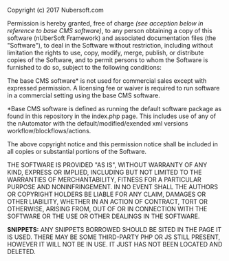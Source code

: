 Copyright (c) 2017 Nubersoft.com

Permission is hereby granted, free of charge *(see acception below in reference to
base CMS software)*, to any person obtaining a copy of this software (nUberSoft Framework)
and associated documentation files (the "Software"), to deal in the Software without
restriction, including without limitation the rights to use, copy, modify, merge, publish,
or distribute copies of the Software, and to permit persons to whom the Software is
furnished to do so, subject to the following conditions:

The base CMS software\* is not used for commercial sales except with expressed permission.
A licensing fee or waiver is required to run software in a commercial setting using
the base CMS software.

*Base CMS software is defined as running the default software package as found in this
repository in the index.php page. This includes use of any of the nAutomator with the
default/modified/exended xml versions workflow/blockflows/actions.

The above copyright notice and this permission notice shall be included in all
copies or substantial portions of the Software.

THE SOFTWARE IS PROVIDED "AS IS", WITHOUT WARRANTY OF ANY KIND, EXPRESS OR
IMPLIED, INCLUDING BUT NOT LIMITED TO THE WARRANTIES OF MERCHANTABILITY,
FITNESS FOR A PARTICULAR PURPOSE AND NONINFRINGEMENT. IN NO EVENT SHALL THE
AUTHORS OR COPYRIGHT HOLDERS BE LIABLE FOR ANY CLAIM, DAMAGES OR OTHER
LIABILITY, WHETHER IN AN ACTION OF CONTRACT, TORT OR OTHERWISE, ARISING FROM,
OUT OF OR IN CONNECTION WITH THE SOFTWARE OR THE USE OR OTHER DEALINGS IN THE
SOFTWARE.

**SNIPPETS:**
ANY SNIPPETS BORROWED SHOULD BE SITED IN THE PAGE IT IS USED. THERE MAY BE SOME
THIRD-PARTY PHP OR JS STILL PRESENT, HOWEVER IT WILL NOT BE IN USE. IT JUST HAS
NOT BEEN LOCATED AND DELETED.
